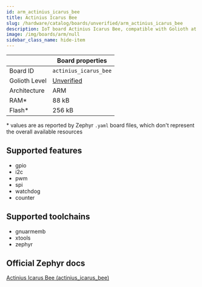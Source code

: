 ```yaml
---
id: arm_actinius_icarus_bee
title: Actinius Icarus Bee
slug: /hardware/catalog/boards/unverified/arm_actinius_icarus_bee
description: IoT board Actinius Icarus Bee, compatible with Golioth at unverified level.
image: /img/boards/arm/null
sidebar_class_name: hide-item
---
```


[//]: # (This is an auto-generated file, do not edit! Changes to it will be lost upon re-generation)



|                | Board properties     |
| -------------  | -------------------- |
| Board ID       | `actinius_icarus_bee` |
| Golioth Level  | [Unverified](/hardware#unverified-boards) |
| Architecture   | ARM |
| RAM*           | 88 kB |
| Flash*         | 256 kB |

\* values are as reported by Zephyr `.yaml` board files, which don't represent the overall available resources



## Supported features

* gpio
* i2c
* pwm
* spi
* watchdog
* counter

## Supported toolchains

* gnuarmemb
* xtools
* zephyr

## Official Zephyr docs

[Actinius Icarus Bee (actinius_icarus_bee)](https://docs.zephyrproject.org/latest/boards/arm/actinius_icarus_bee/doc/index.html)

